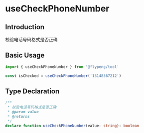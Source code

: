 # useCheckPhoneNumber

## Introduction

校验电话号码格式是否正确

## Basic Usage

```ts
import { useCheckPhoneNumber } from '@flypeng/tool'

const isChecked = useCheckPhoneNumber('13148367212')
```

## Type Declaration

```ts
/**
 * 校验电话号码格式是否正确
 * @param value
 * @returns
 */
declare function useCheckPhoneNumber(value: string): boolean
```
